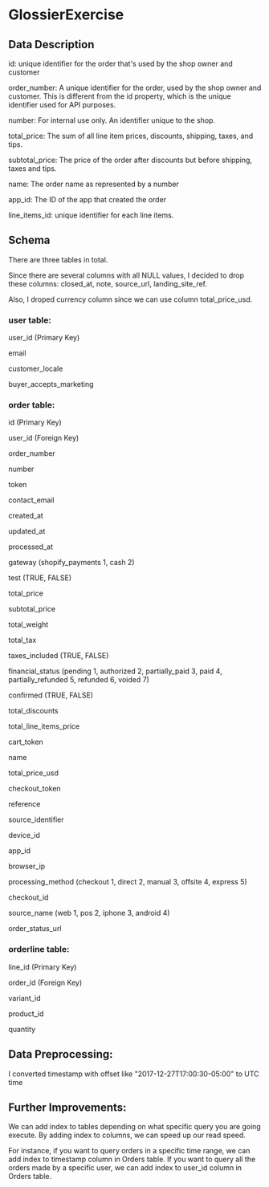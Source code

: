 # GlossierExercise

## Data Description

id: unique identifier for the order that's used by the shop owner and customer

order_number: A unique identifier for the order, used by the shop owner and customer. This is different from the id property, which is the unique identifier used for API purposes.

number: For internal use only. An identifier unique to the shop.

total_price: The sum of all line item prices, discounts, shipping, taxes, and tips.

subtotal_price: The price of the order after discounts but before shipping, taxes and tips.

name: The order name as represented by a number

app_id: The ID of the app that created the order

line_items_id: unique identifier for each line items.


## Schema

There are three tables in total. 

Since there are several columns with all NULL values, I decided to drop these columns: closed_at, note, source_url, landing_site_ref.

Also, I droped currency column since we can use column total_price_usd.

### user table:

user_id (Primary Key)

email

customer_locale

buyer_accepts_marketing



### order table:

id (Primary Key)

user_id (Foreign Key)

order_number 

number 

token  

contact_email 

created_at

updated_at

processed_at

gateway  (shopify_payments 1, cash 2)

test  (TRUE, FALSE)

total_price

subtotal_price

total_weight 

total_tax  

taxes_included  (TRUE, FALSE)

financial_status  (pending 1, authorized 2, partially_paid 3, paid 4, partially_refunded 5, refunded 6, voided 7)

confirmed  (TRUE, FALSE)

total_discounts 

total_line_items_price

cart_token 

name 

total_price_usd

checkout_token

reference

source_identifier

device_id

app_id

browser_ip 

processing_method  (checkout 1, direct 2, manual 3, offsite 4, express 5)

checkout_id

source_name   (web 1, pos 2, iphone 3, android 4)

order_status_url  



### orderline table:

line_id (Primary Key)

order_id (Foreign Key)

variant_id 

product_id

quantity


## Data Preprocessing:

I converted timestamp with offset like "2017-12-27T17:00:30-05:00" to UTC time

## Further Improvements:

We can add index to tables depending on what specific query you are going execute. By adding index to columns, we can speed up our read speed.

For instance, if you want to query orders in a specific time range, we can add index to timestamp column in Orders table. If you want to query all the orders made by a specific user, we can add index to user_id column in Orders table.
